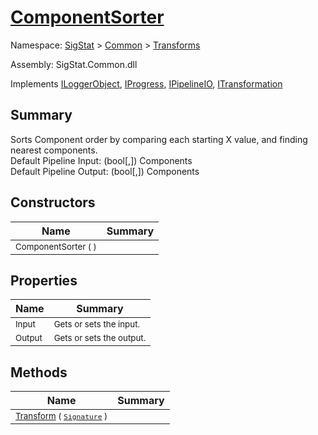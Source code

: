 # [ComponentSorter](./ComponentSorter.md)

Namespace: [SigStat]() > [Common](./../README.md) > [Transforms](./README.md)

Assembly: SigStat.Common.dll

Implements [ILoggerObject](./../ILoggerObject.md), [IProgress](./../Helpers/IProgress.md), [IPipelineIO](./../Pipeline/IPipelineIO.md), [ITransformation](./../ITransformation.md)

## Summary
Sorts Component order by comparing each starting X value, and finding nearest components.  <br>Default Pipeline Input: (bool[,]) Components<br>Default Pipeline Output: (bool[,]) Components

## Constructors

| Name | Summary | 
| --- | --- | 
| <sub>ComponentSorter (  )</sub>| <sub></sub>| <br>


## Properties

| Name | Summary | 
| --- | --- | 
| <sub>Input</sub>| <sub>Gets or sets the input.</sub>| <br>
| <sub>Output</sub>| <sub>Gets or sets the output.</sub>| <br>


## Methods

| Name | Summary | 
| --- | --- | 
| <sub>[Transform](./Methods/ComponentSorter-100663515.md) ( [`Signature`](./../Signature.md) )</sub>| <sub></sub>| <br>


